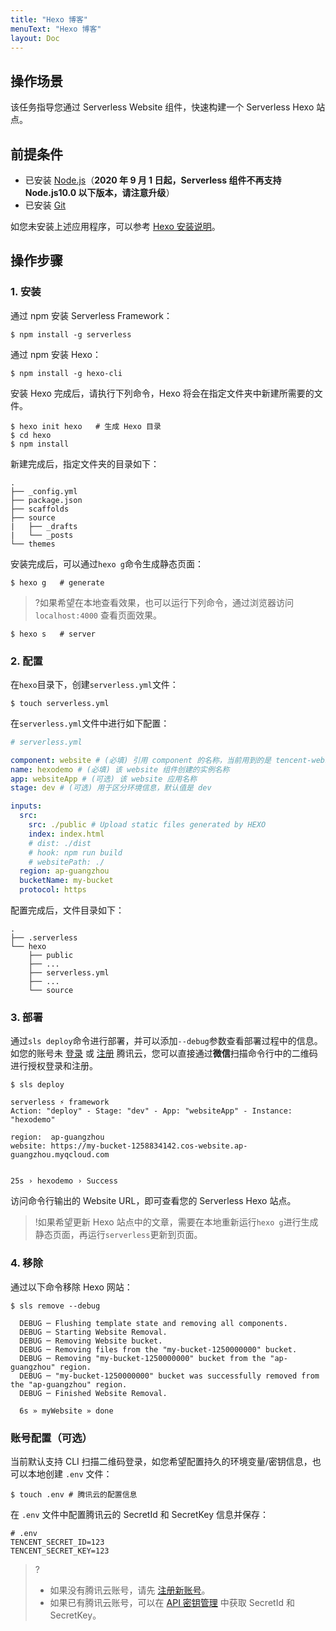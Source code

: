 ```yaml
---
title: "Hexo 博客"
menuText: "Hexo 博客"
layout: Doc
---
```


<!-- TODO: 检查并更新教程 -->

## 操作场景

该任务指导您通过 Serverless Website 组件，快速构建一个 Serverless Hexo 站点。

## 前提条件

- 已安装 [Node.js](https://nodejs.org/en/)（**2020 年 9 月 1 日起，Serverless 组件不再支持 Node.js10.0 以下版本，请注意升级**）
- 已安装 [Git](https://git-scm.com/)

如您未安装上述应用程序，可以参考 [Hexo 安装说明](https://hexo.io/zh-cn/docs/)。

## 操作步骤

### 1. 安装

通过 npm 安装 Serverless Framework：

```
$ npm install -g serverless
```

通过 npm 安装 Hexo：

```
$ npm install -g hexo-cli
```

安装 Hexo 完成后，请执行下列命令，Hexo 将会在指定文件夹中新建所需要的文件。

```
$ hexo init hexo   # 生成 Hexo 目录
$ cd hexo
$ npm install
```

新建完成后，指定文件夹的目录如下：

```
.
├── _config.yml
├── package.json
├── scaffolds
├── source
|   ├── _drafts
|   └── _posts
└── themes
```

安装完成后，可以通过`hexo g`命令生成静态页面：

```
$ hexo g   # generate
```

> ?如果希望在本地查看效果，也可以运行下列命令，通过浏览器访问 `localhost:4000` 查看页面效果。

```
$ hexo s   # server
```

### 2. 配置

在`hexo`目录下，创建`serverless.yml`文件：

```
$ touch serverless.yml
```

在`serverless.yml`文件中进行如下配置：

```yml
# serverless.yml

component: website # (必填) 引用 component 的名称，当前用到的是 tencent-website 组件
name: hexodemo # (必填) 该 website 组件创建的实例名称
app: websiteApp # (可选) 该 website 应用名称
stage: dev # (可选) 用于区分环境信息，默认值是 dev

inputs:
  src:
    src: ./public # Upload static files generated by HEXO
    index: index.html
    # dist: ./dist
    # hook: npm run build
    # websitePath: ./
  region: ap-guangzhou
  bucketName: my-bucket
  protocol: https
```

配置完成后，文件目录如下：

```
.
├── .serverless
└── hexo
    ├── public
    ├── ...
    ├── serverless.yml
    ├── ...
    └── source

```

### 3. 部署

通过`sls deploy`命令进行部署，并可以添加`--debug`参数查看部署过程中的信息。
如您的账号未 [登录](https://cloud.tencent.com/login) 或 [注册](https://cloud.tencent.com/register) 腾讯云，您可以直接通过**微信**扫描命令行中的二维码进行授权登录和注册。

```
$ sls deploy

serverless ⚡ framework
Action: "deploy" - Stage: "dev" - App: "websiteApp" - Instance: "hexodemo"

region:  ap-guangzhou
website: https://my-bucket-1258834142.cos-website.ap-guangzhou.myqcloud.com


25s › hexodemo › Success
```

访问命令行输出的 Website URL，即可查看您的 Serverless Hexo 站点。

> !如果希望更新 Hexo 站点中的文章，需要在本地重新运行`hexo g`进行生成静态页面，再运行`serverless`更新到页面。

### 4. 移除

通过以下命令移除 Hexo 网站：

```console
$ sls remove --debug

  DEBUG ─ Flushing template state and removing all components.
  DEBUG ─ Starting Website Removal.
  DEBUG ─ Removing Website bucket.
  DEBUG ─ Removing files from the "my-bucket-1250000000" bucket.
  DEBUG ─ Removing "my-bucket-1250000000" bucket from the "ap-guangzhou" region.
  DEBUG ─ "my-bucket-1250000000" bucket was successfully removed from the "ap-guangzhou" region.
  DEBUG ─ Finished Website Removal.

  6s » myWebsite » done

```

### 账号配置（可选）

当前默认支持 CLI 扫描二维码登录，如您希望配置持久的环境变量/密钥信息，也可以本地创建 `.env` 文件：

```
$ touch .env # 腾讯云的配置信息
```

在 `.env` 文件中配置腾讯云的 SecretId 和 SecretKey 信息并保存：

```env
# .env
TENCENT_SECRET_ID=123
TENCENT_SECRET_KEY=123
```

> ?
>
> - 如果没有腾讯云账号，请先 [注册新账号](https://cloud.tencent.com/register)。
> - 如果已有腾讯云账号，可以在 [API 密钥管理](https://console.cloud.tencent.com/cam/capi) 中获取 SecretId 和 SecretKey。
